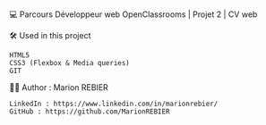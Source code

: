 💻 Parcours Développeur web OpenClassrooms | Projet 2 | CV web


🛠 Used in this project

	HTML5
	CSS3 (Flexbox & Media queries)
	GIT

👩🏻 Author : Marion REBIER

	LinkedIn : https://www.linkedin.com/in/marionrebier/
	GitHub : https://github.com/MarionREBIER
